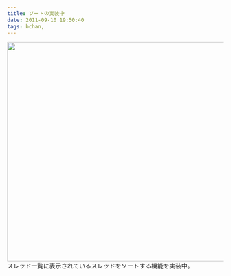 ```yaml
---
title: ソートの実装中
date: 2011-09-10 19:50:40
tags: bchan, 
---
```

<a href="/2011/09/10/implementing_sort/impl_sort.png"><img src="/2011/09/10/implementing_sort/impl_sort.png" alt="" width="679" height="508" class="alignnone size-full wp-image-54" /></a>
スレッド一覧に表示されているスレッドをソートする機能を実装中。

